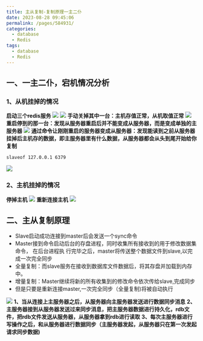 ```yaml
---
title: 主从复制-复制原理一主二仆
date: 2023-08-28 09:45:06
permalink: /pages/584931/
categories:
  - database
  - Redis
tags:
  - database
  - Redis
---
```

## 一、一主二仆，宕机情况分析
### 1、从机挂掉的情况
**启动三个redis服务**
![](https://raw.gitmirror.com/KwFruit/basic-picture-service/note-v1.0.0/img/202308281007424.png)
![](https://raw.gitmirror.com/KwFruit/basic-picture-service/note-v1.0.0//img/202308281007120.png)
**手动关掉其中一台：主机存值正常，从机取值正常**
![](https://raw.gitmirror.com/KwFruit/basic-picture-service/note-v1.0.0/img/202308281008961.png)
**重启停到的那一台：发现从服务器重启后并不能变成从服务器，而是变成单独的主服务器**
![](https://raw.gitmirror.com/KwFruit/basic-picture-service/note-v1.0.0/img/202308281008944.png)
**通过命令让刚刚重启的服务器变成从服务器：发现能读到之前从服务器挂掉后主机存的数据，即主服务器里有什么数据，从服务器都会从头到尾开始给你复制**

```shell
slaveof 127.0.0.1 6379
```
![](https://raw.gitmirror.com/KwFruit/basic-picture-service/note-v1.0.0/img/202308281009434.png)
### 2、主机挂掉的情况
**停掉主机**
![](https://raw.gitmirror.com/KwFruit/basic-picture-service/note-v1.0.0/img/202308281009696.png)
**重新连接主机**
![](https://raw.gitmirror.com/KwFruit/basic-picture-service/note-v1.0.0/img/202308281009128.png)

## 二、主从复制原理

-   Slave启动成功连接到master后会发送一个sync命令
-   Master接到命令启动后台的存盘进程，同时收集所有接收到的用于修改数据集命令， 在后台进程执     行完毕之后，master将传送整个数据文件到slave,以完成一次完全同步
-   全量复制：而slave服务在接收到数据库文件数据后，将其存盘并加载到内存中。
-   增量复制：Master继续将新的所有收集到的修改命令依次传给slave,完成同步
-   但是只要是重新连接master,一次完全同步（全量复制)将被自动执行

![](https://raw.gitmirror.com/KwFruit/basic-picture-service/note-v1.0.0/img/202308281010266.png)
**1、当从连接上主服务器之后，从服务器向主服务器发送进行数据同步消息**
**2、主服务器接到从服务器发送过来同步消息，把主服务器数据进行持久化，rdb文件，把rdb文件发送从服务器，从服务器拿到rdb进行读取**
**3、每次主服务器进行写操作之后，和从服务器进行数据同步（主服务器发起，从服务器只在第一次发起请求同步数据)**
